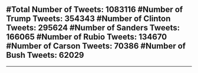 #Total Number of Tweets: 1083116 
#Number of Trump Tweets: 354343
#Number of Clinton Tweets: 295624
#Number of Sanders Tweets: 166065
#Number of Rubio Tweets: 134670
#Number of Carson Tweets: 70386
#Number of Bush Tweets: 62029
---
---
